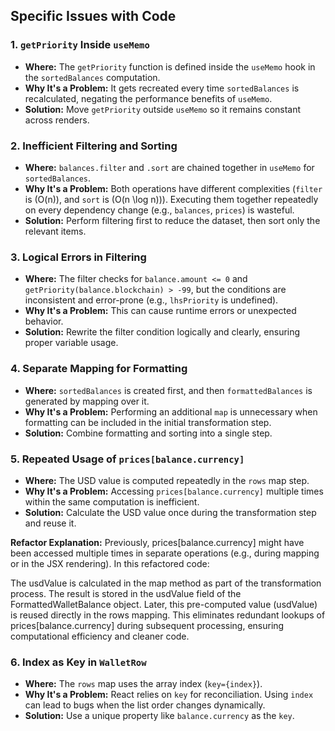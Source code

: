 ## **Specific Issues with Code**

### 1. **`getPriority` Inside `useMemo`**

- **Where:** The `getPriority` function is defined inside the `useMemo` hook in the `sortedBalances` computation.
- **Why It's a Problem:** It gets recreated every time `sortedBalances` is recalculated, negating the performance benefits of `useMemo`.
- **Solution:** Move `getPriority` outside `useMemo` so it remains constant across renders.

### 2. **Inefficient Filtering and Sorting**

- **Where:** `balances.filter` and `.sort` are chained together in `useMemo` for `sortedBalances`.
- **Why It's a Problem:** Both operations have different complexities (`filter` is \(O(n)\), and `sort` is \(O(n \log n)\)). Executing them together repeatedly on every dependency change (e.g., `balances`, `prices`) is wasteful.
- **Solution:** Perform filtering first to reduce the dataset, then sort only the relevant items.

### 3. **Logical Errors in Filtering**

- **Where:** The filter checks for `balance.amount <= 0` and `getPriority(balance.blockchain) > -99`, but the conditions are inconsistent and error-prone (e.g., `lhsPriority` is undefined).
- **Why It's a Problem:** This can cause runtime errors or unexpected behavior.
- **Solution:** Rewrite the filter condition logically and clearly, ensuring proper variable usage.

### 4. **Separate Mapping for Formatting**

- **Where:** `sortedBalances` is created first, and then `formattedBalances` is generated by mapping over it.
- **Why It's a Problem:** Performing an additional `map` is unnecessary when formatting can be included in the initial transformation step.
- **Solution:** Combine formatting and sorting into a single step.

### 5. **Repeated Usage of `prices[balance.currency]`**

- **Where:** The USD value is computed repeatedly in the `rows` map step.
- **Why It's a Problem:** Accessing `prices[balance.currency]` multiple times within the same computation is inefficient.
- **Solution:** Calculate the USD value once during the transformation step and reuse it.

**Refactor Explanation:**
Previously, prices[balance.currency] might have been accessed multiple times in separate operations (e.g., during mapping or in the JSX rendering). In this refactored code:

The usdValue is calculated in the map method as part of the transformation process.
The result is stored in the usdValue field of the FormattedWalletBalance object.
Later, this pre-computed value (usdValue) is reused directly in the rows mapping.
This eliminates redundant lookups of prices[balance.currency] during subsequent processing, ensuring computational efficiency and cleaner code.

### 6. **Index as Key in `WalletRow`**

- **Where:** The `rows` map uses the array index (`key={index}`).
- **Why It's a Problem:** React relies on `key` for reconciliation. Using `index` can lead to bugs when the list order changes dynamically.
- **Solution:** Use a unique property like `balance.currency` as the `key`.
